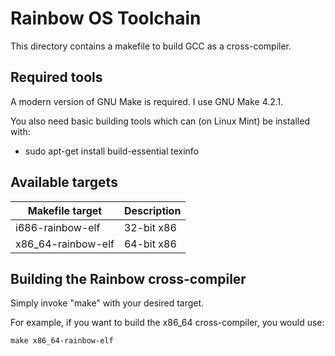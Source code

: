 Rainbow OS Toolchain
====================

This directory contains a makefile to build GCC as a cross-compiler.


Required tools
--------------

A modern version of GNU Make is required. I use GNU Make 4.2.1.

You also need basic building tools which can (on Linux Mint) be installed with:

* sudo apt-get install build-essential texinfo


Available targets
-----------------

| Makefile target     | Description |
|---------------------|-------------|
| i686-rainbow-elf    | 32-bit x86  |
| x86_64-rainbow-elf  | 64-bit x86  |


Building the Rainbow cross-compiler
-----------------------------------

Simply invoke "make" with your desired target.

For example, if you want to build the x86_64 cross-compiler, you would use:

    make x86_64-rainbow-elf

